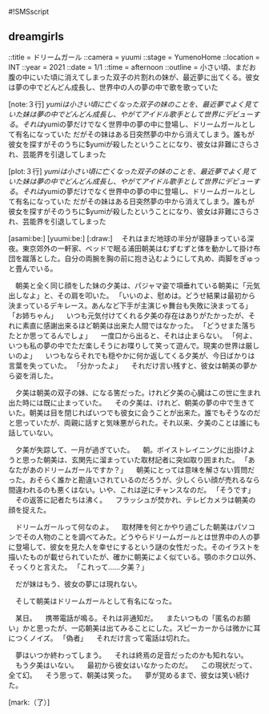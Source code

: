 #!SMSscript

## dreamgirls

::title = ドリームガール
::camera = yuumi
::stage = YumenoHome
::location = INT
::year = 2021
::date = 1/1
::time = afternoon
::outline = 小さい頃、まだお腹の中にいた頃に消えてしまった双子の片割れの妹が、最近夢に出てくる。彼女は夢の中でどんどん成長し、世界中の人の夢の中で歌を歌っていた

[note:３行]
$yumiは小さい頃に亡くなった双子の妹のことを、最近夢でよく見ていた
妹は夢の中でどんどん成長し、やがてアイドル歌手として世界にデビューする。それは$yumiの夢だけでなく世界中の夢の中に登場し、ドリームガールとして有名になっていた
だがその妹はある日突然夢の中から消えてしまう。誰もが彼女を探すがそのうちに$yumiが殺したということになり、彼女は非難にさらされ、芸能界を引退してしまった

[plot:３行]
$yumiは小さい頃に亡くなった双子の妹のことを、最近夢でよく見ていた
妹は夢の中でどんどん成長し、やがてアイドル歌手として世界にデビューする。それは$yumiの夢だけでなく世界中の夢の中に登場し、ドリームガールとして有名になっていた
だがその妹はある日突然夢の中から消えてしまう。誰もが彼女を探すがそのうちに$yumiが殺したということになり、彼女は非難にさらされ、芸能界を引退してしまった

[asami:be:]
[yuumi:be:]
[:draw:]
　それはまだ地球の半分が寝静まっている深夜。東京郊外の一軒家、ベッドで眠る浦田朝美はむずむずと体を動かして掛け布団を蹴落とした。自分の両腕を胸の前に抱き込むようにして丸め、両脚をぎゅっと畳んでいる。

　朝美と全く同じ顔をした妹の夕美は、パジャマ姿で項垂れている朝美に「元気出しなよ」と、その肩を叩いた。
「いいのよ、慰めは。どうせ結果は最初から決まっているデキレース。あんなど下手が主演じゃ舞台も失敗に決まってる」
「お姉ちゃん」
　いつも元気付けてくれる夕美の存在はありがたかったが、それに素直に感謝出来るほど朝美は出来た人間ではなかった。
「どうせまた落ちたとか思ってるんでしょ」
　一度口から出ると、それは止まらない。
「何よ、いつも私の夢の中でただ楽しそうにお喋りして笑って遊んで。現実の世界は厳しいのよ」
　いつもならそれでも穏やかに何か返してくる夕美が、今日ばかりは言葉を失っていた。
「分かったよ」
　それだけ言い残すと、彼女は朝美の夢から姿を消した。

　夕美は朝美の双子の妹、になる筈だった。けれど夕美の心臓はこの世に生まれ出た時には既に止まっていた。
　その夕美は、けれど、朝美の夢の中で生きていた。朝美は目を閉じればいつでも彼女に会うことが出来た。誰でもそうなのだと思っていたが、両親に話すと気味悪がられた。それ以来、夕美のことは誰にも話していない。

　夕美が失踪して、一月が過ぎていた。
　朝。ボイストレイニングに出掛けようと思った朝美は、玄関先に溜まっていた取材記者に突如取り囲まれた。
「あなたがあのドリームガールですか？」
　朝美にとっては意味を解さない質問だった。おそらく誰かと勘違いされているのだろうが、少しくらい顔が売れるなら間違われるのも悪くはない。いや、これは逆にチャンスなのだ。
「そうです」
　その返答に記者たちは沸く。
　フラッシュが焚かれ、テレビカメラは朝美の顔を捉えた。

　ドリームガールって何なのよ。
　取材陣を何とかやり過ごした朝美はパソコンでその人物のことを調べてみた。どうやらドリームガールとは世界中の人の夢に登場して、彼女を見た人を幸せにするという謎の女性だった。そのイラストを描いたものが載せられていたが、確かに朝美によく似ている。顎のホクロ以外、そっくりと言えた。
「これって……夕美？」

　だが妹はもう、彼女の夢には現れない。

　そして朝美はドリームガールとして有名になった。


　某日。
　携帯電話が鳴る。それは非通知だ。
　またいつもの「匿名のお願い」かと思ったが、一応朝美は出てみることにした。スピーカーからは微かに耳につくノイズ。
「偽者」
　それだけ言って電話は切れた。

　夢はいつか終わってしまう。
　それは終焉の足音だったのかも知れない。
　もう夕美はいない。
　最初から彼女はいなかったのだ。
　この現状だって、全て幻。
　そう思って、朝美は笑った。
　夢が覚めるまで、彼女は笑い続けた。

[mark:（了）]
